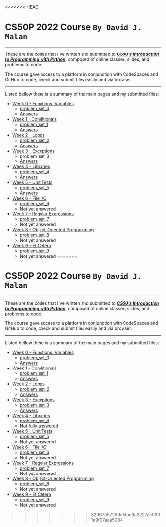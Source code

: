 <<<<<<< HEAD
# CS50P 2022 Course `By David J. Malan`

---

These are the codes that I've written and submitted to [***CS50’s Introduction to Programming with Python***](https://cs50.harvard.edu/python/2022/), composed of online classes, slides, and problems to code. 

The course gave access to a platform in conjunction with CodeSpaces and GitHub to code, check and submit files easily and via browser. 

---

Listed bellow there is a summary of the main pages and my submitted files:

* [Week 0 - Functions, Variables](https://cs50.harvard.edu/python/2022/weeks/0/)
    * [problem_set_0](https://cs50.harvard.edu/python/2022/psets/0/)
    * [Answers](https://github.com/TDPessoa/CS50/tree/main/problem_set_0/)
* [Week 1 - Conditionals](https://cs50.harvard.edu/python/2022/weeks/1/)
    * [problem_set_1](https://cs50.harvard.edu/python/2022/psets/1/)
    * [Answers](https://github.com/TDPessoa/CS50/tree/main/problem_set_1/)
* [Week 2 - Loops](https://cs50.harvard.edu/python/2022/weeks/2/)
    * [problem_set_2](https://cs50.harvard.edu/python/2022/psets/2/)
    * [Answers](https://github.com/TDPessoa/CS50/tree/main/problem_set_2/)
* [Week 3 - Exceptions](https://cs50.harvard.edu/python/2022/weeks/3/)
    * [problem_set_3](https://cs50.harvard.edu/python/2022/psets/3/)
    * [Answers](https://github.com/TDPessoa/CS50/tree/main/problem_set_3/)
* [Week 4 - Libraries](https://cs50.harvard.edu/python/2022/weeks/4/)
    * [problem_set_4](https://cs50.harvard.edu/python/2022/psets/4/)
    * [Answers](https://github.com/TDPessoa/CS50/tree/main/problem_set_4)
* [Week 5 - Unit Tests](https://cs50.harvard.edu/python/2022/weeks/5/)
    * [problem_set_5](https://cs50.harvard.edu/python/2022/psets/5/)
    * [Answers](https://github.com/TDPessoa/CS50/tree/main/problem_set_5)
* [Week 6 - File I/O](https://cs50.harvard.edu/python/2022/weeks/6/)
    * [problem_set_6](https://cs50.harvard.edu/python/2022/psets/6/)
    * Not yet answered
* [Week 7 - Regular Expressions](https://cs50.harvard.edu/python/2022/weeks/7/)
    * [problem_set_7](https://cs50.harvard.edu/python/2022/psets/7/)
    * Not yet answered
* [Week 8 - Object-Oriented Programming](https://cs50.harvard.edu/python/2022/weeks/8/)
    * [problem_set_8](https://cs50.harvard.edu/python/2022/psets/8/)
    * Not yet answered
* [Week 9 - Et Cetera](https://cs50.harvard.edu/python/2022/weeks/9/)
    * [problem_set_9](https://cs50.harvard.edu/python/2022/psets/9/)
    * Not yet answered
=======
# CS50P 2022 Course `By David J. Malan`

---

These are the codes that I've written and submitted to [***CS50’s Introduction to Programming with Python***](https://cs50.harvard.edu/python/2022/), composed of online classes, slides, and problems to code. 

The course gave access to a platform in conjunction with CodeSpaces and GitHub to code, check and submit files easily and via browser. 

---

Listed bellow there is a summary of the main pages and my submitted files:

* [Week 0 - Functions, Variables](https://cs50.harvard.edu/python/2022/weeks/0/)
    * [problem_set_0](https://cs50.harvard.edu/python/2022/psets/0/)
    * [Answers](https://github.com/TDPessoa/CS50/tree/main/problem_set_0/)
* [Week 1 - Conditionals](https://cs50.harvard.edu/python/2022/weeks/1/)
    * [problem_set_1](https://cs50.harvard.edu/python/2022/psets/1/)
    * [Answers](https://github.com/TDPessoa/CS50/tree/main/problem_set_1/)
* [Week 2 - Loops](https://cs50.harvard.edu/python/2022/weeks/2/)
    * [problem_set_2](https://cs50.harvard.edu/python/2022/psets/2/)
    * [Answers](https://github.com/TDPessoa/CS50/tree/main/problem_set_2/)
* [Week 3 - Exceptions](https://cs50.harvard.edu/python/2022/weeks/3/)
    * [problem_set_3](https://cs50.harvard.edu/python/2022/psets/3/)
    * [Answers](https://github.com/TDPessoa/CS50/tree/main/problem_set_3/)
* [Week 4 - Libraries](https://cs50.harvard.edu/python/2022/weeks/4/)
    * [problem_set_4](https://cs50.harvard.edu/python/2022/psets/4/)
    * [Not fully answered](https://github.com/TDPessoa/CS50/tree/main/problem_set_4)
* [Week 5 - Unit Tests](https://cs50.harvard.edu/python/2022/weeks/5/)
    * [problem_set_5](https://cs50.harvard.edu/python/2022/psets/5/)
    * Not yet answered
* [Week 6 - File I/O](https://cs50.harvard.edu/python/2022/weeks/6/)
    * [problem_set_6](https://cs50.harvard.edu/python/2022/psets/6/)
    * Not yet answered
* [Week 7 - Regular Expressions](https://cs50.harvard.edu/python/2022/weeks/7/)
    * [problem_set_7](https://cs50.harvard.edu/python/2022/psets/7/)
    * Not yet answered
* [Week 8 - Object-Oriented Programming](https://cs50.harvard.edu/python/2022/weeks/8/)
    * [problem_set_8](https://cs50.harvard.edu/python/2022/psets/8/)
    * Not yet answered
* [Week 9 - Et Cetera](https://cs50.harvard.edu/python/2022/weeks/9/)
    * [problem_set_9](https://cs50.harvard.edu/python/2022/psets/9/)
    * Not yet answered
 >>>>>>> 32967b57259efdbe9a3227ac0301e9f07aaa5084
